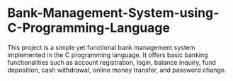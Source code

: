 # Bank-Management-System-using-C-Programming-Language
This project is a simple yet functional bank management system implemented in the C programming language. It offers basic banking functionalities such as account registration, login, balance inquiry, fund deposition, cash withdrawal, online money transfer, and password change.
